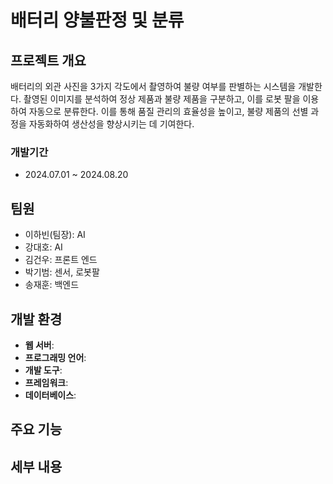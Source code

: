 # 배터리 양불판정 및 분류

## 프로젝트 개요
배터리의 외관 사진을 3가지 각도에서 촬영하여 불량 여부를 판별하는 시스템을 개발한다. 촬영된 이미지를 분석하여 정상 제품과 불량 제품을 구분하고, 이를 로봇 팔을 이용하여 자동으로 분류한다. 이를 통해 품질 관리의 효율성을 높이고, 불량 제품의 선별 과정을 자동화하여 생산성을 향상시키는 데 기여한다.

### 개발기간
- 2024.07.01 ~ 2024.08.20


## 팀원
- 이하빈(팀장): AI
- 강대호: AI
- 김건우: 프론트 엔드
- 박기범: 센서, 로봇팔
- 송재훈: 백엔드

## 개발 환경
- **웹 서버**: 
- **프로그래밍 언어**: 
- **개발 도구**: 
- **프레임워크**: 
- **데이터베이스**: 

## 주요 기능


## 세부 내용
